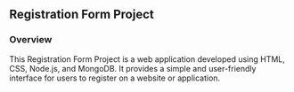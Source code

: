 <h2>Registration Form Project</h2>
<h3>Overview</h3>
<p>This Registration Form Project is a web application developed using HTML, CSS, Node.js, and MongoDB. It provides a simple and user-friendly interface for users to register on a website or application.</p>
